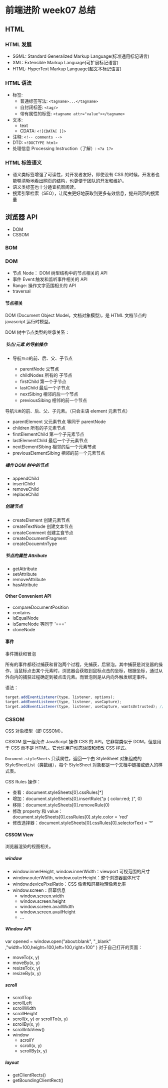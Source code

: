 # 前端进阶 week07 总结

## HTML

### HTML 发展

- SGML: Standard Generalized Markup Language(标准通用标记语言)
- XML: Extensible Markup Language(可扩展标记语言)
- HTML: HyperText Markup Language(超文本标记语言)

### HTML 语法

- 标签:
  - 普通标签写法: `<tagname>...</tagname>`
  - 自封闭标签: `<tag/>`
  - 带有属性的标签: `<tagname attr="value"></tagname>`
- 文本:
  - text
  - CDATA: `<![CDATA[ ]]>`
- 注释: `<!-- comments -->`
- DTD: `<!DOCTYPE html>`
- 处理信息 Processing Instruction（了解）: `<?a 1?>`

### HTML 标签语义

- 语义类标签增强了可读性，对开发者友好，即使没有 CSS 的时候，开发者也能够清晰地看出网页的结构，也更便于团队的开发和维护。
- 语义类标签也十分适宜机器阅读。
- 搜索引擎检索（SEO），让爬虫更好地获取到更多有效信息，提升网页的搜索量

## 浏览器 API

- DOM
- CSSOM

### BOM

### DOM

- 节点 Node： DOM 树型结构中的节点相关的 API
- 事件 Event:触发和监听事件相关的 API
- Range: 操作文字范围相关的 API
- traversal

#### 节点相关

DOM (Document Object Model，文档对象模型)，是 HTML 文档节点的 javascript 运行时模型。

DOM 树中节点类型的继承关系：

##### 节点/元素 的导航操作

- 导航`节点`的前、后、父、子节点

  - parentNode 父节点
  - childNodes 所有的 子节点
  - firstChild 第一个子节点
  - lastChild 最后一个子节点
  - nextSibing 相邻的后一个节点
  - previousSibing 相邻的前一个节点

导航`元素`的前、后、父、子元素。（只会主语 element 元素节点）

- parentElement 父元素节点 等同于 parentNode
- children 所有的子元素节点
- firstElementChild 第一个子元素节点
- lastElementChild 最后一个子元素节点
- nextElementSibing 相邻的后一个元素节点
- previousElementSibing 相邻的前一个元素节点

##### 操作 DOM 树中的节点

- appendChild
- insertChild
- removeChild
- replaceChild

##### 创建节点

- createElement 创建元素节点
- createTextNode 创建文本节点
- createComment 创建主食节点
- createDocumentFragment
- createDocuemtnType

##### 节点的属性 Attribute

- getAttribute
- setAttribute
- removeAttribute
- hasAttribute

#### Other Convenient API

- compareDocumentPosition
- contains
- isEqualNode
- isSameNode 等同于 '==='
- cloneNode

#### 事件

事件捕获和冒泡

所有的事件都经过捕获和冒泡两个过程，先捕获，后冒泡。其中捕获是浏览器的操作，当鼠标点击某个元素时，浏览器会获取到鼠标点击的坐标，根据坐标，通过从外向内的捕获过程确定到被点击元素。而冒泡则是从内向外触发绑定事件。

语法：

```js
target.addEventListener(type, listener, options);
target.addEventListener(type, listener, useCapture);
target.addEventListener(type, listener, useCapture, wantsUntrusted); // Gecko/Mozilla only
```

### CSSOM

CSS 对象模型（即 CSSOM）。

CSSOM 是一组允许 JavaScript 操作 CSS 的 API。它非常类似于 DOM，但是用于 CSS 而不是 HTML。它允许用户动态读取和修改 CSS 样式。

`Document.styleSheets` 只读属性，返回一个由 StyleSheet 对象组成的 StyleSheetList（类数组），每个 StyleSheet 对象都是一个文档中链接或嵌入的样式表。

CSS Rules 操作：

- 查看：document.styleSheets[0].cssRules[*]
- 增加：document.styleSheets[0].insertRule("p { color:red; }", 0)
- 移除：document.styleSheets[0].removeRule(0)
- 修改 property 和 value：document.styleSheets[0].cssRules[0].style.color = 'red'
- 修改选择器：document.styleSheets[0].cssRules[0].selectorText = '\*'

#### CSSOM View

浏览器渲染的视图相关。

##### window

- window.innerHeight, window.innerWidth：viewport 可视范围的尺寸
- window.outerWidth, window.outerHeight：整个浏览器窗体尺寸
- window.devicePixelRatio：CSS 像素和屏幕物理像素比率
- window.screen：屏幕信息
  - window.screen.width
  - window.screen.height
  - window.screen.availWidth
  - window.screen.availHeight
  - ...

##### Window API

var opened = window.open("about:blank", "\_blank" ,"width=100,height=100,left=100,right=100" )
对于自己打开的页面：

- moveTo(x, y)
- moveBy(x, y)
- resizeTo(x, y)
- resizeBy(x, y)

##### scroll

- scrollTop
- scrollLeft
- scrollWidth
- scrollHeight
- scroll(x, y) or scrollTo(x, y)
- scrollBy(x, y)
- scrollIntoView()
- window
  - scrollY
  - scroll(x, y)
  - scrollBy(x, y)

##### layout

- getClientRects()
- getBoundingClientRect()
